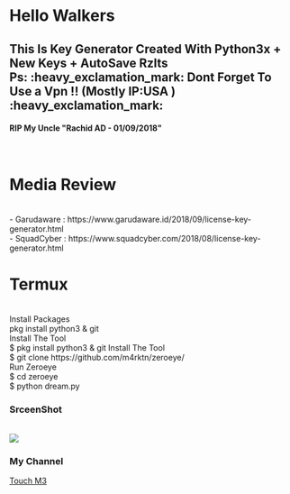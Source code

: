 # Hello Walkers 
<h2>This Is Key Generator Created With Python3x + New Keys + AutoSave Rzlts <br>
Ps: :heavy_exclamation_mark: Dont Forget To Use a Vpn !! (Mostly IP:USA ) :heavy_exclamation_mark:<br></h3>
<h4><b>RIP My Uncle "Rachid AD - 01/09/2018"</b></h4><br>
<h1>Media Review</h1><br>
- Garudaware : https://www.garudaware.id/2018/09/license-key-generator.html<br>
- SquadCyber : https://www.squadcyber.com/2018/08/license-key-generator.html<br>
<h1>Termux</h1><br>
Install Packages<br>
	pkg install python3 & git<br>
Install The Tool<br>
 $ pkg install python3 & git
Install The Tool<br>
 $ git clone https://github.com/m4rktn/zeroeye/<br>
Run Zeroeye <br>
 $ cd zeroeye<br>
 $ python dream.py<br>
<h3>SrceenShot</h3><br>
<img src="https://i.imgur.com/8DJ2HXD.png" />
<h3>My Channel</h3>
<a href="https://www.youtube.com/channel/UCMfsphLQJCE79Pr7JCqzJiw" target="_blank">Touch M3</a>
